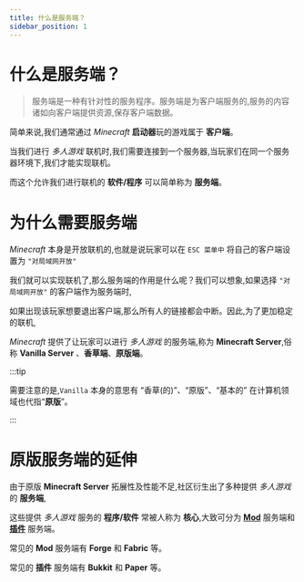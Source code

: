 ```yaml
---
title: 什么是服务端？
sidebar_position: 1
---
```


# 什么是服务端？

> 服务端是一种有针对性的服务程序。服务端是为客户端服务的,服务的内容诸如向客户端提供资源,保存客户端数据。

简单来说,我们通常通过 *Minecraft* **启动器**玩的游戏属于 **客户端**。

当我们进行 *多人游戏* 联机时,我们需要连接到一个服务器,当玩家们在同一个服务器环境下,我们才能实现联机。

而这个允许我们进行联机的 **软件/程序** 可以简单称为 **服务端**。

# 为什么需要服务端

*Minecraft* 本身是开放联机的,也就是说玩家可以在 `ESC 菜单中` 将自己的客户端设置为 `"对局域网开放"`

我们就可以实现联机了,那么服务端的作用是什么呢？我们可以想象,如果选择 `"对局域网开放"` 的客户端作为服务端时,

如果出现该玩家想要退出客户端,那么所有人的链接都会中断。因此,为了更加稳定的联机,

*Minecraft* 提供了让玩家可以进行 *多人游戏* 的服务端,称为 **Minecraft Server**,俗称 **Vanilla Server** 、**香草端**、**原版端**。

:::tip

需要注意的是,`Vanilla` 本身的意思有 “香草(的)”、“原版”、“基本的” 在计算机领域也代指“**原版**”。

:::
# 原版服务端的延伸

由于原版 **Minecraft Server** 拓展性及性能不足,社区衍生出了多种提供 *多人游戏* 的 **服务端**,

这些提供 *多人游戏* 服务的 **程序/软件** 常被人称为 **核心**,大致可分为 **[Mod](https://yizhan.wiki/NitWikit/Java/start/basic/what-is-mod)** 服务端和 **[插件](what-is-plugin.md)** 服务端。

常见的 **Mod** 服务端有 **Forge** 和 **Fabric** 等。

常见的 **插件** 服务端有 **Bukkit** 和 **Paper** 等。
